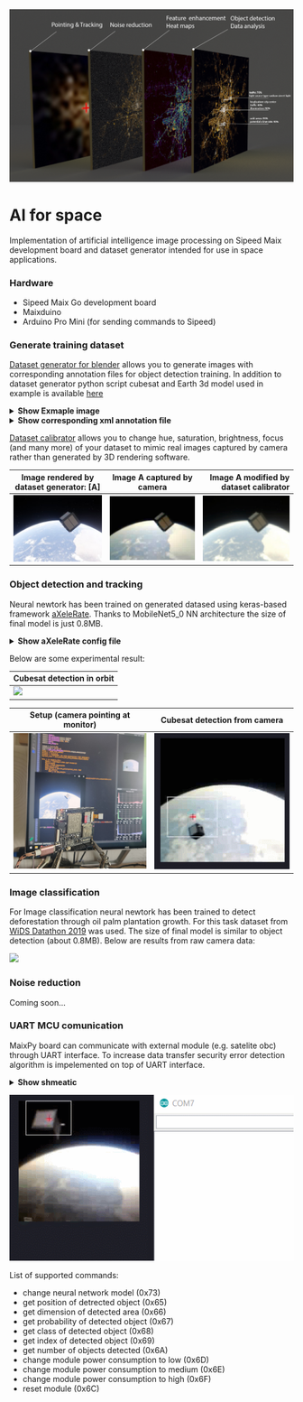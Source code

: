 <div style="text-align:center"><img src=https://raw.githubusercontent.com/grupacosmo/AI_for_space/main/assets_for_readme/AI_Layers_ENG.png /></div>

# AI for space
Implementation of artificial intelligence image processing on Sipeed Maix development board and dataset generator intended for use in space applications.
### Hardware
- Sipeed Maix Go development board
- Maixduino
- Arduino Pro Mini (for sending commands to Sipeed)
### Generate training dataset
[Dataset generator for blender](https://github.com/grupacosmo/Dataset_generator_for_blender/tree/8fa3f61c1433aa02e49f6e498e27bd4cc942f127) allows you to generate images with corresponding annotation files for object detection training. In addition to dataset generator python script cubesat and Earth 3d model used in example is available [here](https://drive.google.com/file/d/1Qk3qYjgNaC1pGa7IhwhDjou38zbyEGih/view?usp=sharing)

<details><summary><b>Show Exmaple image</b></summary>
	
![](https://raw.githubusercontent.com/grupacosmo/AI_for_space/main/assets_for_readme/0131.jpg)
</details>
<details><summary><b>Show corresponding xml annotation file</b></summary>
<pre>

```xml
<annotation verified="yes">
	<folder>imgs</folder>
	<filename>0131.jpg</filename>
	<path>cubesat_detector/imgs</path>
	<source>
		<database>rendered</database>
	</source>
	<size>
		<width>320</width>
		<height>240</height>
		<deph>3</deph>
	</size>
	<segmented>0</segmented>
	<object>
		<name>sat</name>
		<pose>Unspecified</pose>
		<truncated>0</truncated>
		<difficult>0</difficult>
		<bndbox>
			<xmin>125</xmin>
			<ymin>49</ymin>
			<xmax>259</xmax>
			<ymax>177</ymax>
		</bndbox>
	</object>
</annotation>
```
</details>

<pb></pb>
[Dataset calibrator](https://github.com/grupacosmo/Dataset_calibrator/tree/f32ead451e9cc1d804b23527a43ab4cdb415ad92) allows you to change hue, saturation, brightness, focus (and many more) of your dataset to mimic real images captured by camera rather than generated by 3D rendering software.

| Image rendered by dataset generator: [A] | Image A captured by camera | Image A modified by dataset calibrator |
| ------------- |:-------------:| -----:|
|![](https://raw.githubusercontent.com/grupacosmo/AI_for_space/main/assets_for_readme/0012.jpg)|![](https://raw.githubusercontent.com/grupacosmo/AI_for_space/main/assets_for_readme/0012org.jpg)|![](https://raw.githubusercontent.com/grupacosmo/AI_for_space/main/assets_for_readme/0012popr.jpg)|
### Object detection and tracking
Neural newtork has been trained on generated datased using keras-based framework [aXeleRate](https://github.com/AIWintermuteAI/aXeleRate).  Thanks to MobileNet5_0 NN architecture the size of final model is just 0.8MB.

<details><summary><b>Show aXeleRate  config file</b></summary>
<pre>

```python
config = {
        "model":{
            "type":                 "Detector",
            "architecture":         "MobileNet5_0",
            "input_size":           224,
            "anchors":              [0.57273, 0.677385, 1.87446, 2.06253, 3.33843, 5.47434, 7.88282, 3.52778, 9.77052, 9.16828],
           "labels":               ["sat"],
            "coord_scale" : 		1.0,
            "class_scale" : 		1.0,
            "object_scale" : 		5.0,
            "no_object_scale" : 	1.0
        },
        "weights" : {
            #"full":   				"/content/dubesat_detector.h5",
            "full":   				"",
            "backend":   		    "imagenet"
        },
        "train" : {
            "actual_epoch":         150,
            "train_image_folder":   "cubesat_detector/imgs",
            "train_annot_folder":   "cubesat_detector/anns",
            "train_times":          1,
            "valid_image_folder":   "cubesat_detector/imgs_validation",
            "valid_annot_folder":   "cubesat_detector/anns_validation",
            "valid_times":          1,
            "valid_metric":         "mAP",
            "batch_size":           15,
            "learning_rate":        1e-4,
            "saved_folder":   		F"/content/drive/My Drive/pascal20_detection",
            "first_trainable_layer": "",
            "augumentation":				True,
            "is_only_detect" : 		False
        },
        "converter" : {
            "type":   				["k210"]
        }
    }
```
</pre>
</details>

Below are some experimental result:

| Cubesat detection in orbit |
| ------------- | 
|![](https://raw.githubusercontent.com/grupacosmo/AI_for_space/main/assets_for_readme/animated.gif) |

| Setup (camera pointing at monitor)| Cubesat detection from camera|
| ------------- | ------------- |
|<div style="text-align:center"><img src="https://raw.githubusercontent.com/grupacosmo/AI_for_space/main/assets_for_readme/setup_ai.jpg" width="240" height="240"></div> |<div style="text-align:center"><img src="https://raw.githubusercontent.com/grupacosmo/AI_for_space/main/assets_for_readme/raw_a.gif" /> |

### Image classification
For Image classification neural newtork has been trained to detect deforestation through oil palm plantation growth. For this task dataset from [WiDS Datathon 2019](https://www.kaggle.com/c/widsdatathon2019/overview) was used. The size of final model is similar to object detection (about 0.8MB).
Below are results from raw camera data:

![](assets_for_readme/class.gif)

### Noise reduction
Coming soon...
### UART MCU comunication
MaixPy board can communicate with external module (e.g. satelite obc) through UART interface. To increase data transfer security error detection algorithm is impelemented on top of UART interface.
<details><summary><b>Show shmeatic</b></summary>
	
![](https://raw.githubusercontent.com/grupacosmo/AI_for_space/main/assets_for_readme/shematic.PNG)

</details>

![](https://raw.githubusercontent.com/grupacosmo/AI_for_space/main/assets_for_readme/reqest.gif)

List of supported commands:
- change neural network model (0x73)
- get position of detrected object (0x65)
- get dimension of detected area (0x66)
- get probability of detected object (0x67)
- get class of detected object (0x68)
- get  index of detected object (0x69)
- get number of objects detected (0x6A)
- change module power consumption to low (0x6D)
- change module power consumption to medium (0x6E)
- change module power consumption to high (0x6F)
- reset module (0x6C)


